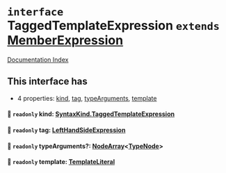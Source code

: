 # `interface` TaggedTemplateExpression `extends` [MemberExpression](../interface.MemberExpression/README.md)

[Documentation Index](../README.md)

## This interface has

- 4 properties:
[kind](#-readonly-kind-syntaxkindtaggedtemplateexpression),
[tag](#-readonly-tag-lefthandsideexpression),
[typeArguments](#-readonly-typearguments-nodearraytypenode),
[template](#-readonly-template-templateliteral)


#### 📄 `readonly` kind: [SyntaxKind.TaggedTemplateExpression](../enum.SyntaxKind/README.md#taggedtemplateexpression--215)



#### 📄 `readonly` tag: [LeftHandSideExpression](../interface.LeftHandSideExpression/README.md)



#### 📄 `readonly` typeArguments?: [NodeArray](../interface.NodeArray/README.md)\<[TypeNode](../interface.TypeNode/README.md)>



#### 📄 `readonly` template: [TemplateLiteral](../type.TemplateLiteral/README.md)



